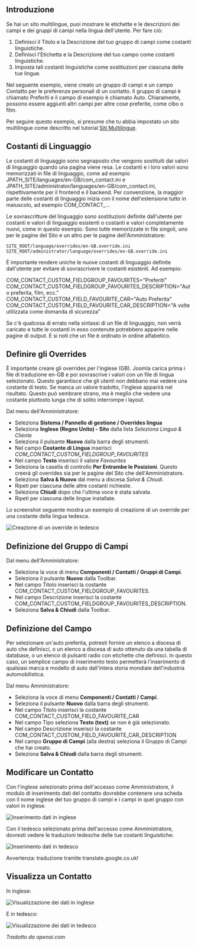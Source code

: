 <!-- Filename: J3.x:Adding_custom_fields/Multilingual_Sites / Display title: Siti Multilingue -->

## Introduzione

Se hai un sito multilingue, puoi mostrare le etichette e le descrizioni dei campi e dei gruppi di campi nella lingua dell'utente. Per fare ciò:

1. Definisci il Titolo e la Descrizione del tuo gruppo di campi come costanti linguistiche.
2. Definisci l'Etichetta e la Descrizione del tuo campo come costanti linguistiche.
3. Imposta tali costanti linguistiche come sostituzioni per ciascuna delle tue lingue.

Nel seguente esempio, viene creato un gruppo di campi e un campo Contatto per le preferenze personali di un contatto. Il gruppo di campi è chiamato Preferiti e il campo di esempio è chiamato Auto. Chiaramente, possono essere aggiunti altri campi per altre cose preferite, come cibo o film.

Per seguire questo esempio, si presume che tu abbia impostato un sito multilingue come descritto nel tutorial [Siti Multilingue](jdocmanual?article=user/languages/setup-a-multilingual-site).

## Costanti di Linguaggio

Le costanti di linguaggio sono segnaposto che vengono sostituiti dai valori di linguaggio quando una pagina viene resa. Le costanti e i loro valori sono memorizzati in file di linguaggio, come ad esempio JPATH_SITE/languages/en-GB/com_contact.ini e JPATH_SITE/administrator/languages/en-GB/com_contact.ini, rispettivamente per il frontend e il backend. Per convenzione, la maggior parte delle costanti di linguaggio inizia con il nome dell'estensione tutto in maiuscolo, ad esempio COM_CONTACT_...

Le sovrascritture del linguaggio sono sostituzioni definite dall'utente per costanti e valori di linguaggio esistenti o costanti e valori completamente nuovi, come in questo esempio. Sono tutte memorizzate in file singoli, uno per le pagine del Sito e un altro per le pagine dell'Amministratore:
```
SITE_ROOT/language/overrides/en-GB.override.ini
SITE_ROOT/administrator/language/overrides/en-GB.override.ini
```
È importante rendere uniche le nuove costanti di linguaggio definite dall'utente per evitare di sovrascrivere le costanti esistenti. Ad esempio:

COM_CONTACT_CUSTOM_FIELDGROUP_FAVOURITES="Preferiti"
COM_CONTACT_CUSTOM_FIELDGROUP_FAVOURITES_DESCRIPTION="Auto preferita, film, ecc."
COM_CONTACT_CUSTOM_FIELD_FAVOURITE_CAR="Auto Preferita"
COM_CONTACT_CUSTOM_FIELD_FAVOURITE_CAR_DESCRIPTION="A volte utilizzata come domanda di sicurezza"

Se c'è qualcosa di errato nella sintassi di un file di linguaggio, non verrà caricato e tutte le costanti in esso contenute potrebbero apparire nelle pagine di output. E si noti che un file è ordinato in ordine alfabetico.

## Definire gli Overrides

È importante creare gli overrides per l'inglese (GB). Joomla carica prima i file di traduzione en-GB e poi sovrascrive i valori con un file di lingua selezionato. Questo garantisce che gli utenti non debbano mai vedere una costante di testo. Se manca un valore tradotto, l'inglese apparirà nel risultato. Questo può sembrare strano, ma è meglio che vedere una costante piuttosto lunga che di solito interrompe i layout.

Dal menu dell'Amministratore:

* Seleziona **Sistema / Pannello di gestione / Overrides lingua**
* Seleziona **Inglese (Regno Unito) - Sito** dalla lista *Seleziona Lingua & Cliente*
* Seleziona il pulsante **Nuovo** dalla barra degli strumenti.
* Nel campo **Costante di Lingua** inserisci *COM_CONTACT_CUSTOM_FIELDGROUP_FAVOURITES*
* Nel campo **Testo** inserisci il valore *Favourites*
* Seleziona la casella di controllo **Per Entrambe le Posizioni**. Questo creerà gli overrides sia per le pagine del Sito che dell'Amministratore.
* Seleziona **Salva & Nuovo** dal menu a discesa *Salva & Chiudi*.
* Ripeti per ciascuna delle altre costanti richieste.
* Seleziona **Chiudi** dopo che l'ultima voce è stata salvata.
* Ripeti per ciascuna delle lingue installate.

Lo screenshot seguente mostra un esempio di creazione di un override per una costante della lingua tedesca.

![Creazione di un override in tedesco](../../../en/images/fields/fields-overrides-creation-de.png)

## Definizione del Gruppo di Campi

Dal menu dell'Amministratore:

* Seleziona la voce di menu **Componenti / Contatti / Gruppi di Campi**.
* Seleziona il pulsante **Nuovo** dalla Toolbar.
* Nel campo Titolo inserisci la costante COM_CONTACT_CUSTOM_FIELDGROUP_FAVOURITES.
* Nel campo Descrizione inserisci la costante COM_CONTACT_CUSTOM_FIELDGROUP_FAVOURITES_DESCRIPTION.
* Seleziona **Salva & Chiudi** dalla Toolbar.

## Definizione del Campo

Per selezionare un'auto preferita, potresti fornire un elenco a discesa di auto che definisci, o un elenco a discesa di auto ottenuto da una tabella di database, o un elenco di pulsanti radio con etichette che definisci. In questo caso, un semplice campo di inserimento testo permetterà l'inserimento di qualsiasi marca e modello di auto dall'intera storia mondiale dell'industria automobilistica.

Dal menu Amministratore:

* Seleziona la voce di menu **Componenti / Contatti / Campi**.
* Seleziona il pulsante **Nuovo** dalla barra degli strumenti.
* Nel campo Titolo inserisci la costante COM_CONTACT_CUSTOM_FIELD_FAVOURITE_CAR
* Nel campo Tipo seleziona **Testo (text)** se non è già selezionato.
* Nel campo Descrizione inserisci la costante COM_CONTACT_CUSTOM_FIELD_FAVOURITE_CAR_DESCRIPTION
* Nel campo **Gruppo di Campi** (alla destra) seleziona il Gruppo di Campi che hai creato.
* Seleziona **Salva & Chiudi** dalla barra degli strumenti.

## Modificare un Contatto

Con l'inglese selezionato prima dell'accesso come Amministratore, il modulo di inserimento dati del contatto dovrebbe contenere una scheda con il nome inglese del tuo gruppo di campi e i campi in quel gruppo con valori in inglese.

![Inserimento dati in inglese](../../../en/images/fields/fields-overrides-entry.png)

Con il tedesco selezionato prima dell'accesso come Amministratore, dovresti vedere le traduzioni tedesche delle tue costanti linguistiche:

![Inserimento dati in tedesco](../../../en/images/fields/fields-overrides-entry-de.png)

Avvertenza: traduzione tramite translate.google.co.uk!

## Visualizza un Contatto

In inglese:

![Visualizzazione dei dati in inglese](../../../en/images/fields/fields-overrides-display.png)

E in tedesco:

![Visualizzazione dei dati in tedesco](../../../en/images/fields/fields-overrides-display-de.png)

*Tradotto da openai.com*

